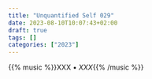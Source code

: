 ```yaml
---
title: "Unquantified Self 029"
date: 2023-08-10T10:07:43+02:00
draft: true
tags: []
categories: ["2023"]
---
```


{{% music %}}XXX • _XXX_{{% /music %}}
